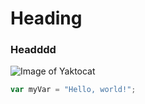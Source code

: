 # Heading
### Headddd
![Image of Yaktocat](https://octodex.github.com/images/yaktocat.png)
``` javascript
var myVar = "Hello, world!";
```
